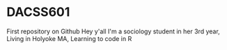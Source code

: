 # DACSS601
First repository on Github
Hey y'all I'm a sociology student in her 3rd year, Living in Holyoke MA, Learning to code in R

